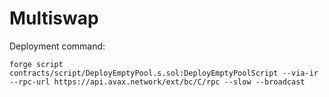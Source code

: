 # Multiswap

Deployment command:
```
forge script contracts/script/DeployEmptyPool.s.sol:DeployEmptyPoolScript --via-ir --rpc-url https://api.avax.network/ext/bc/C/rpc --slow --broadcast
```
